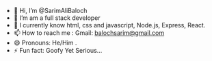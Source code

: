 - 👋 Hi, I’m @SarimAliBaloch
- 👀 I’m am a full stack developer
- 🌱 I currently know html, css and javascript, Node.js, Express, React.
- 📫 How to reach me : Gmail: balochsarim@gmail.com
- 😄 Pronouns: He/Him .
- ⚡ Fun fact: Goofy Yet Serious...

<!---
SarimAliBAloch/SarimAliBAloch is a ✨ special ✨ repository because its `README.md` (this file) appears on your GitHub profile.
You can click the Preview link to take a look at your changes.
--->
